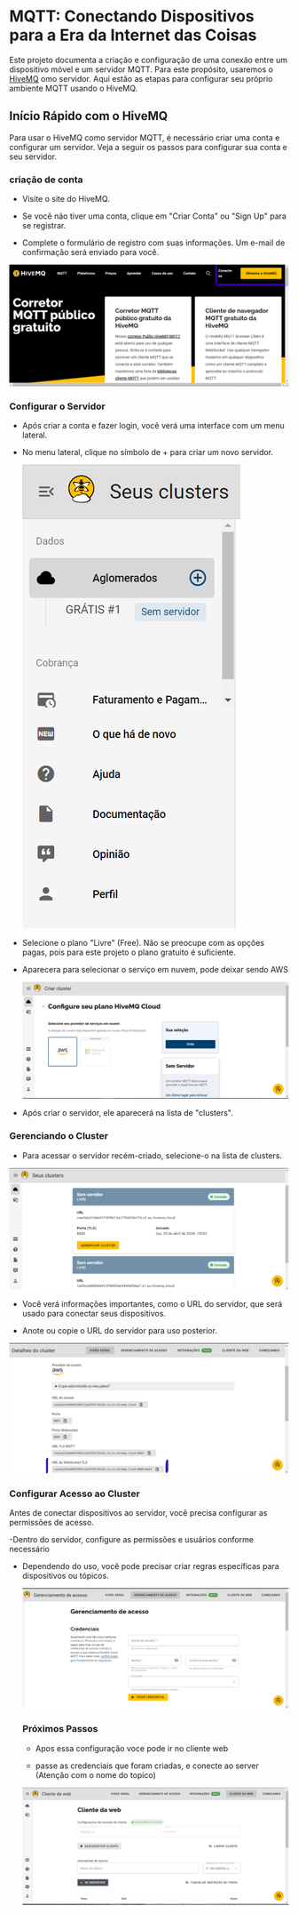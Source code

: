 
# MQTT: Conectando Dispositivos para a Era da Internet das Coisas

Este projeto documenta a criação e configuração de uma conexão entre um dispositivo móvel e um servidor MQTT. Para este propósito, usaremos o [HiveMQ](https://www.hivemq.com/) omo servidor. Aqui estão as etapas para configurar seu próprio ambiente MQTT usando o HiveMQ.




## Início Rápido com o HiveMQ

Para usar o HiveMQ como servidor MQTT, é necessário criar uma conta e configurar um servidor. Veja a seguir os passos para configurar sua conta e seu servidor.

### criação de conta 

-  Visite o site do HiveMQ.

- Se você não tiver uma conta, clique em "Criar Conta" ou "Sign Up" para se registrar.

- Complete o formulário de registro com suas informações. Um e-mail de confirmação será enviado para você.

![Pagina inicial](/imgs/Home.png)


###  Configurar o Servidor

- Após criar a conta e fazer login, você verá uma interface com um menu lateral.

- No menu lateral, clique no símbolo de + para criar um novo servidor.

  ![Menu](/imgs/Menu.png)

- Selecione o plano "Livre" (Free). Não se preocupe com as opções pagas, pois para este projeto o plano gratuito é suficiente.

- Aparecera para selecionar o serviço em nuvem, pode deixar sendo AWS
  
   ![Servidor](/imgs/Servidor.png)
  
- Após criar o servidor, ele aparecerá na lista de "clusters".


### Gerenciando o Cluster 

- Para acessar o servidor recém-criado, selecione-o na lista de clusters.

![clusters](/imgs/clusters.png)


- Você verá informações importantes, como o URL do servidor, que será usado para conectar seus dispositivos.

- Anote ou copie o URL do servidor para uso posterior.
  

![clusters_Config](/imgs/clusters_Config.png)

### Configurar Acesso ao Cluster

Antes de conectar dispositivos ao servidor, você precisa configurar as permissões de acesso.

-Dentro do servidor, configure as permissões e usuários conforme necessário

- Dependendo do uso, você pode precisar criar regras específicas para dispositivos ou tópicos.

  ![Credenciais](/imgs/Credenciais.png)

  ### Próximos Passos

  - Apos essa configuração voce pode ir no cliente web
 
  - passe as credenciais que foram criadas, e conecte ao server (Atenção com o nome do topico)
 
   ![ClienteWeb](/imgs/ClienteWeb.png)

  
